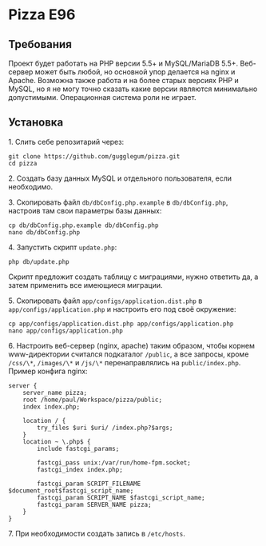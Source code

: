 Pizza E96
=========

Требования
----------

Проект будет работать на PHP версии 5.5+ и MySQL/MariaDB 5.5+. Веб-сервер может быть любой, но основной упор делается на nginx и Apache. Возможна также работа и на более старых версиях PHP и MySQL, но я не могу точно сказать какие версии являются минимально допустимыми. Операционная система роли не играет.


Установка
---------

1\. Слить себе репозитарий через:
```
git clone https://github.com/gugglegum/pizza.git
cd pizza
```
2\. Создать базу данных MySQL и отдельного пользователя, если необходимо.

3\. Скопировать файл `db/dbConfig.php.example` в `db/dbConfig.php`, настроив там свои параметры базы данных:
```
cp db/dbConfig.php.example db/dbConfig.php
nano db/dbConfig.php
```
4\. Запустить скрипт `update.php`:
```
php db/update.php
```
Скрипт предложит создать таблицу с миграциями, нужно ответить да, а затем применить все имеющиеся миграции.

5\. Скопировать файл `app/configs/application.dist.php` в `app/configs/application.php` и настроить его под своё окружение:
```
cp app/configs/application.dist.php app/configs/application.php
nano app/configs/application.php
```
6\. Настроить веб-сервер (nginx, apache) таким образом, чтобы корнем www-директории считался подкаталог `/public`, а все запросы, кроме `/css/\*`, `/images/\*` и `/js/\*` перенаправлялись на `public/index.php`. Пример конфига nginx:

```
server {
    server_name pizza;
    root /home/paul/Workspace/pizza/public;
    index index.php;

    location / {
        try_files $uri $uri/ /index.php?$args;
    }
    location ~ \.php$ {
        include fastcgi_params;

        fastcgi_pass unix:/var/run/home-fpm.socket;
        fastcgi_index index.php;

        fastcgi_param SCRIPT_FILENAME $document_root$fastcgi_script_name;
        fastcgi_param SCRIPT_NAME $fastcgi_script_name;
        fastcgi_param SERVER_NAME pizza;
    }
}
```

7\. При необходимости создать запись в `/etc/hosts`.

